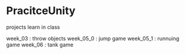 # PracitceUnity
projects learn in class

week_03 : throw objects
week_05_0 : jump game
week_05_1 : runnuing game
week_06 : tank game
